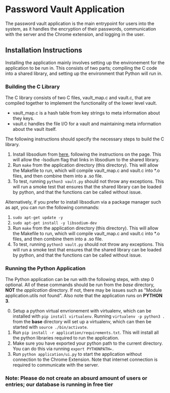 # Password Vault Application

The password vault application is the main entrypoint for users into the system, as it handles the encryption of their passwords, communication with the server and the Chrome extension, and logging in the user.

## Installation Instructions

Installing the application mainly involves setting up the environement for the application to be run in. This consists of two parts; compiling the C code into a shared library, and setting up the environment that Python will run in.

### Building the C Library

The C library consists of two C files, vault_map.c and vault.c, that are compiled together to implement the functionality of the lower level vault. 

- vault_map.c is a hash table from key strings to meta information about they keys.
- vault.c handles the file I/O for a vault and maintaining meta information about the vault itself.

The following instructions should specify the necessary steps to build the C library.

1. Install libsodium from [here](https://libsodium.gitbook.io/doc/installation), following the instructions on the page. This will allow the -lsodium flag that links in libsodium to the shared library.
2. Run `make` from the application directory (this directory). This will allow the Makefile to run, which will compile vault_map.c and vault.c into *.o files, and then combine them into a .so file.
3. To test, running `python3 vault.py` should not throw any exceptions. This will run a smoke test that ensures that the shared library can be loaded by python, and that the functions can be called without issue.

Alternatively, if you prefer to install libsodium via a package manager such as apt, you can run the following commands:

1. `sudo apt-get update -y`
2. `sudo apt-get install -y libsodium-dev`
3. Run `make` from the application directory (this directory). This will allow the Makefile to run, which will compile vault_map.c and vault.c into *.o files, and then combine them into a .so file.
4. To test, running `python3 vault.py` should not throw any exceptions. This will run a smoke test that ensures that the shared library can be loaded by python, and that the functions can be called without issue. 

### Running the Python Application

The Python application can be run with the following steps, with step 0 optional. All of these commands should be run from the *base* directory, **NOT** the *application* directory. If not, there may be issues such as "Module application.utils not found". Also note that the application runs on **PYTHON 3**.

0. Setup a python virtual envrionement with virtualenv, which can be installed with `pip install virtualenv`. Running `virtualenv -p python3 .` from the **base** directory will set up a virtualenv, which can then be started with `source ./bin/activate`.
1. Run `pip install -r application/requirements.txt`. This will install all the python libraries required to run the application.
2. Make sure you have exported your python path to the current directory. You can do this via running `export PYTHONPATH=.`
2. Run `python application/ui.py` to start the application without connection to the Chrome Extension. Note that internet connection is required to communicate with the server.


### Note: Please do not create an absurd amount of users or entries; our database is running in free tier
